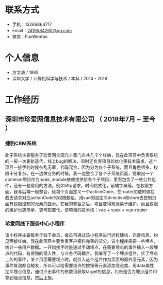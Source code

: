 # 联系方式
- 手机：13266864717
- Email：2419584260@qq.com
- 微信：FunWentao
# 个人信息
- 方文涛 / 1995
- 深圳大学 / 计算机科学与技术 / 本科 / 2014 - 2018
# 工作经历
## 深圳市珍爱网信息技术有限公司 （ 2018年7月 ~ 至今 ）
### 捷豹CRM系统
此子系统主要服务于珍爱网全国几十家门店共几千个红娘，我在此项目中负责系统的一周一次更新迭代，线上bug的解决，同时还负责项目的优化等技术需求。这个项目一接手的时候杂乱无章，代码冗余，因为分为各个子系统，而且角色很多，权限十分复杂。在一边做业务的时候，我一边整合了各个子系统页面，提取出一个common项目作为node_module依赖提供给各个子项目，里面包含了一些公共组件，还有一些常用的方法，例如http请求，时间格式化，前端字典等。在权限方面，我与后端一起整合，给每个页面定义一个actionCode，在router加载时做拦截去请求对应actionCode的权限数组，用vue的自定义directive和store去控制页面有权限控制的元素的显示。在我的整合之后，项目变得规范易于维护，而且权限的维护也更简单、更可配置化。该项目的技术栈：vue + vuex + vue-router
### 珍爱网线下服务中心小程序
该小程序主要服务于线下会员，会员可通过该小程序进行远程建档，完善信息，约见面接红娘。我在此项目主要负责客户资料完善的部分。该小程序需要一些埋点，统计一些用户数据。一开始接手时是通过手动埋点，在需要埋点的事件植入一段埋点的代码，有很强的侵入性，与业务代码耦合。我编写了一个埋点组件，挂了埋点上传的事件，某个页面需要埋点时，就引入这个组件作为页面的最外层元素，因为事件冒泡都会触发，所以可以给需要埋点的按钮等元素添加埋点类，用data属性定义埋点信息，通过点击事件的参数可获取target的信息，判断是否为埋点组件和拿到埋点信息，然后上报。
###